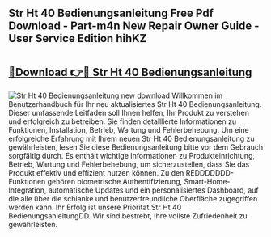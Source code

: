 ## Str Ht 40 Bedienungsanleitung Free Pdf Download - Part-m4n New Repair Owner Guide - User Service Edition hihKZ

# <h2><a href="http://df00hp.blite.top/?on=Str+Ht+40+Bedienungsanleitung">🔗Download 👉🔴 Str Ht 40 Bedienungsanleitung</a></h2>

[![Str Ht 40 Bedienungsanleitung new download](https://i.imgur.com/lujVjoI.png)](http://df00hp.blite.top/?on=Str+Ht+40+Bedienungsanleitung)
Willkommen im Benutzerhandbuch für Ihr neu aktualisiertes Str Ht 40 Bedienungsanleitung. Dieser umfassende Leitfaden soll Ihnen helfen, Ihr Produkt zu verstehen und erfolgreich zu betreiben. Sie finden detaillierte Informationen zu Funktionen, Installation, Betrieb, Wartung und Fehlerbehebung. Um eine erfolgreiche Erfahrung mit Ihrem neuen Str Ht 40 Bedienungsanleitung zu gewährleisten, lesen Sie diese Bedienungsanleitung bitte vor dem Gebrauch sorgfältig durch. Es enthält wichtige Informationen zu Produkteinrichtung, Betrieb, Wartung und Fehlerbehebung, um sicherzustellen, dass Sie das Produkt effektiv und effizient nutzen können. Zu den REDDDDDDD-Funktionen gehören biometrische Authentifizierung, Smart-Home-Integration, automatische Updates und ein personalisiertes Dashboard, auf die alle über die schlanke und benutzerfreundliche Oberfläche zugegriffen werden kann. Ihr Erfolg ist unsere Priorität Str Ht 40 BedienungsanleitungDD. Wir sind bestrebt, Ihre vollste Zufriedenheit zu gewährleisten.
